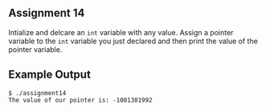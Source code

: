 ## Assignment 14
Intialize and delcare an `int` variable with any value. Assign a pointer variable to the `int` variable you just declared and then print the value of the pointer variable.

## Example Output
```terminal_session
$ ./assignment14                                       
The value of our pointer is: -1081381992
```
